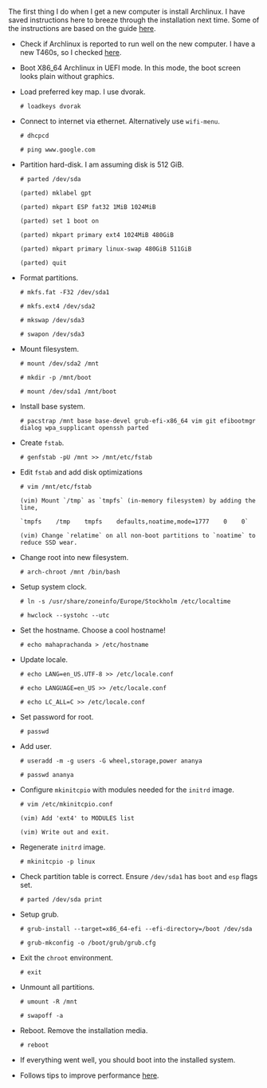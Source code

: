 The first thing I do when I get a new computer is install Archlinux. I have saved instructions here to breeze through the installation next time.
Some of the instructions are based on the guide [here](https://gist.github.com/mattiaslundberg/8620837).

- Check if Archlinux is reported to run well on the new computer. I have a new T460s, so I checked [here](https://wiki.archlinux.org/index.php/Lenovo_ThinkPad_T460s).

- Boot X86_64 Archlinux in UEFI mode. In this mode, the boot screen looks plain without graphics.

- Load preferred key map. I use dvorak.

    ```
    # loadkeys dvorak
    ```

- Connect to internet via ethernet. Alternatively use `wifi-menu`.

    ```
    # dhcpcd

    # ping www.google.com
    ```

- Partition hard-disk. I am assuming disk is 512 GiB.

    ```
    # parted /dev/sda

    (parted) mklabel gpt

    (parted) mkpart ESP fat32 1MiB 1024MiB

    (parted) set 1 boot on

    (parted) mkpart primary ext4 1024MiB 480GiB

    (parted) mkpart primary linux-swap 480GiB 511GiB

    (parted) quit
    ```

- Format partitions.

    ```
    # mkfs.fat -F32 /dev/sda1

    # mkfs.ext4 /dev/sda2

    # mkswap /dev/sda3

    # swapon /dev/sda3
    ```

- Mount filesystem.

    ```
    # mount /dev/sda2 /mnt

    # mkdir -p /mnt/boot

    # mount /dev/sda1 /mnt/boot
    ```

- Install base system.

    ```
    # pacstrap /mnt base base-devel grub-efi-x86_64 vim git efibootmgr dialog wpa_supplicant openssh parted
    ```

- Create `fstab`.

    ```
    # genfstab -pU /mnt >> /mnt/etc/fstab
    ```

- Edit `fstab` and add disk optimizations

    ```
    # vim /mnt/etc/fstab

    (vim) Mount `/tmp` as `tmpfs` (in-memory filesystem) by adding the line,

    `tmpfs    /tmp    tmpfs    defaults,noatime,mode=1777    0    0`

    (vim) Change `relatime` on all non-boot partitions to `noatime` to reduce SSD wear.
    ```

- Change root into new filesystem.

    ```
    # arch-chroot /mnt /bin/bash
    ```

- Setup system clock.

    ```
    # ln -s /usr/share/zoneinfo/Europe/Stockholm /etc/localtime

    # hwclock --systohc --utc
    ```

- Set the hostname. Choose a cool hostname!

    ```
    # echo mahaprachanda > /etc/hostname
    ```

- Update locale.

    ```
    # echo LANG=en_US.UTF-8 >> /etc/locale.conf

    # echo LANGUAGE=en_US >> /etc/locale.conf

    # echo LC_ALL=C >> /etc/locale.conf
    ```

- Set password for root.

    ```
    # passwd
    ```

- Add user.

    ```
    # useradd -m -g users -G wheel,storage,power ananya

    # passwd ananya
    ```

- Configure `mkinitcpio` with modules needed for the `initrd` image.

    ```
    # vim /etc/mkinitcpio.conf

    (vim) Add 'ext4' to MODULES list

    (vim) Write out and exit.
    ```

- Regenerate `initrd` image.

    ```
    # mkinitcpio -p linux
    ```

- Check partition table is correct. Ensure `/dev/sda1` has `boot` and `esp` flags set.

    ```
    # parted /dev/sda print
    ```

- Setup grub.

    ```
    # grub-install --target=x86_64-efi --efi-directory=/boot /dev/sda

    # grub-mkconfig -o /boot/grub/grub.cfg
    ```

- Exit the `chroot` environment.

    ```
    # exit
    ```

- Unmount all partitions.

    ```
    # umount -R /mnt

    # swapoff -a
    ```

- Reboot. Remove the installation media.

    ```
    # reboot
    ```

- If everything went well, you should boot into the installed system.

- Follows tips to improve performance [here](https://wiki.archlinux.org/index.php/Improving_performance).
